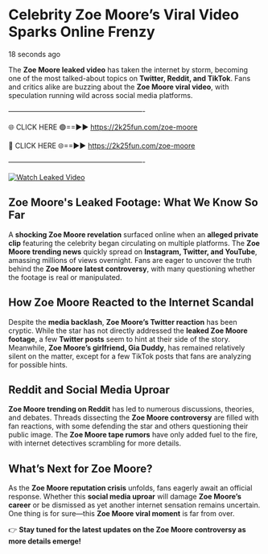# Celebrity Zoe Moore’s Viral Video Sparks Online Frenzy

18 seconds ago

The **Zoe Moore leaked video** has taken the internet by storm, becoming one of the most talked-about topics on **Twitter, Reddit, and TikTok**. Fans and critics alike are buzzing about the **Zoe Moore viral video**, with speculation running wild across social media platforms.

———————————————————-

🌐 CLICK HERE 🟢==►► https://2k25fun.com/zoe-moore

🔴 CLICK HERE 🌐==►► https://2k25fun.com/zoe-moore

———————————————————-

[![Watch Leaked Video](https://miro.medium.com/v2/resize:fit:828/format:webp/1*cilzJN44JGOrTw9NJCrNHA.gif "Watch Leaked Video")](https://2k25fun.com/zoe-moore)

## **Zoe Moore's Leaked Footage: What We Know So Far**  
A **shocking Zoe Moore revelation** surfaced online when an **alleged private clip** featuring the celebrity began circulating on multiple platforms. The **Zoe Moore trending news** quickly spread on **Instagram, Twitter, and YouTube**, amassing millions of views overnight. Fans are eager to uncover the truth behind the **Zoe Moore latest controversy**, with many questioning whether the footage is real or manipulated.  

## **How Zoe Moore Reacted to the Internet Scandal**  
Despite the **media backlash**, **Zoe Moore’s Twitter reaction** has been cryptic. While the star has not directly addressed the **leaked Zoe Moore footage**, a few **Twitter posts** seem to hint at their side of the story. Meanwhile, **Zoe Moore’s girlfriend, Gia Duddy**, has remained relatively silent on the matter, except for a few TikTok posts that fans are analyzing for possible hints.  

## **Reddit and Social Media Uproar**  
**Zoe Moore trending on Reddit** has led to numerous discussions, theories, and debates. Threads dissecting the **Zoe Moore controversy** are filled with fan reactions, with some defending the star and others questioning their public image. The **Zoe Moore tape rumors** have only added fuel to the fire, with internet detectives scrambling for more details.  

## **What’s Next for Zoe Moore?**  
As the **Zoe Moore reputation crisis** unfolds, fans eagerly await an official response. Whether this **social media uproar** will damage **Zoe Moore’s career** or be dismissed as yet another internet sensation remains uncertain. One thing is for sure—this **Zoe Moore viral moment** is far from over.  

👉 **Stay tuned for the latest updates on the Zoe Moore controversy as more details emerge!**  